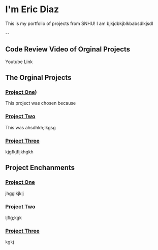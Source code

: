# I'm Eric Diaz

This is my portfolio of projects from SNHU!
I am bjkjdbkjblkbabsdlkjsdl

--

## Code Review Video of Orginal Projects
Youtube Link

## The Orginal Projects

### [Project One](https://github.com/EricDiaz27/cs350)) 
This project was chosen because

### [Project Two](https://github.com/EricDiaz27/CS330)
This was ahsdhkh;lkgsg

### [Project Three](https://github.com/EricDiaz27/cs465)
kjgfkjfljkhgkh

## Project Enchanments

### [Project One]()
jhgglkjklj

### [Project Two]()
ljflg;kgk

### [Project Three]()
kgkj


